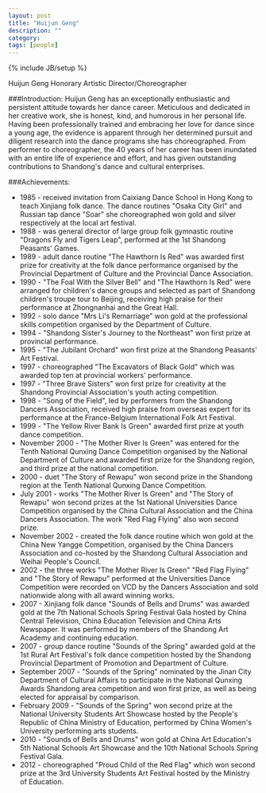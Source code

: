 ```yaml
---
layout: post
title: "Huijun Geng"
description: ""
category: 
tags: [people]
---
```

{% include JB/setup %}


Huijun Geng
Honorary Artistic Director/Choreographer

###Introduction: 
Huijun Geng has an exceptionally enthusiastic and persistent attitude towards her dance career. Meticulous and dedicated in her creative work, she is honest, kind, and humorous in her personal life. Having been professionally trained and embracing her love for dance since a young age, the evidence is apparent through her determined pursuit and diligent research into the dance programs she has choreographed. From performer to choreographer, the 40 years of her career has been inundated with an entire life of experience and effort, and has given outstanding contributions to Shandong's dance and cultural enterprises.

###Achievements:
* 1985 - received invitation from Caixiang Dance School in Hong Kong to teach Xinjiang folk dance. The dance routines "Osaka City Girl" and Russian tap dance "Soar" she choreographed won gold and silver respectively at the local art festival.
* 1988 - was general director of large group folk gymnastic routine "Dragons Fly and Tigers Leap", performed at the 1st Shandong Peasants' Games.
* 1989 - adult dance routine "The Hawthorn Is Red" was awarded first prize for creativity at the folk dance performance organised by the Provincial Department of Culture and the Provincial Dance Association.
* 1990 - "The Foal With the Silver Bell" and "The Hawthorn Is Red" were arranged for children's dance groups and selected as part of Shandong children's troupe tour to Beijing, receiving high praise for their performance at Zhongnanhai and the Great Hall.
* 1992 - solo dance "Mrs Li's Remarriage" won gold at the professional skills competition organised by the Department of Culture.
* 1994 - "Shandong Sister's Journey to the Northeast" won first prize at provincial performance.
* 1995 - "The Jubilant Orchard" won first prize at the Shandong Peasants' Art Festival.
* 1997 - choreographed "The Excavators of Black Gold" which was awarded top ten at provincial workers' performance.
* 1997 - "Three Brave Sisters" won first prize for creativity at the Shandong Provincial Association's youth acting competition.
* 1998 - "Song of the Field", led by performers from the Shandong Dancers Association, received high praise from overseas expert for its performance at the France-Belgium International Folk Art Festival.
* 1999 - "The Yellow River Bank Is Green" awarded first prize at youth dance competition.
* November 2000 - "The Mother River Is Green" was entered for the Tenth National Qunxing Dance Competition organised by the National Department of Culture and awarded first prize for the Shandong region, and third prize at the national competition.
* 2000 - duet "The Story of Rewapu" won second prize in the Shandong region at the Tenth National Qunxing Dance Competition.
* July 2001 - works "The Mother River Is Green" and "The Story of Rewapu" won second prizes at the 1st National Universities Dance Competition organised by the China Cultural Association and the China Dancers Association. The work "Red Flag Flying" also won second prize.
* November 2002 - created the folk dance routine which won gold at the China New Yangge Competition, organised by the China Dancers Association and co-hosted by the Shandong Cultural Association and Weihai People's Council.
* 2002 - the three works "The Mother River Is Green" "Red Flag Flying" and "The Story of Rewapu" performed at the Universities Dance Competition were recorded on VCD by the Dancers Association and sold nationwide along with all award winning works.
* 2007 - Xinjiang folk dance "Sounds of Bells and Drums" was awarded gold at the 7th National Schools Spring Festival Gala hosted by China Central Television, China Education Television and China Arts Newspaper. It was performed by members of the Shandong Art Academy and continuing education.
* 2007 - group dance routine "Sounds of the Spring" awarded gold at the 1st Rural Art Festival's folk dance competition hosted by the Shandong Provincial Department of Promotion and Department of Culture.
* September 2007 - "Sounds of the Spring" nominated by the Jinan City Department of Cultural Affairs to participate in the National Qunxing Awards Shandong area competition and won first prize, as well as being elected for appraisal by comparison.
* February 2009 - "Sounds of the Spring" won second prize at the National University Students Art Showcase hosted by the People's Republic of China Ministry of Education, performed by China Women's University performing arts students.
* 2010 - "Sounds of Bells and Drums" won gold at China Art Education's 5th National Schools Art Showcase and the 10th National Schools Spring Festival Gala.
* 2012 - choreographed "Proud Child of the Red Flag" which won second prize at the 3rd University Students Art Festival hosted by the Ministry of Education.
